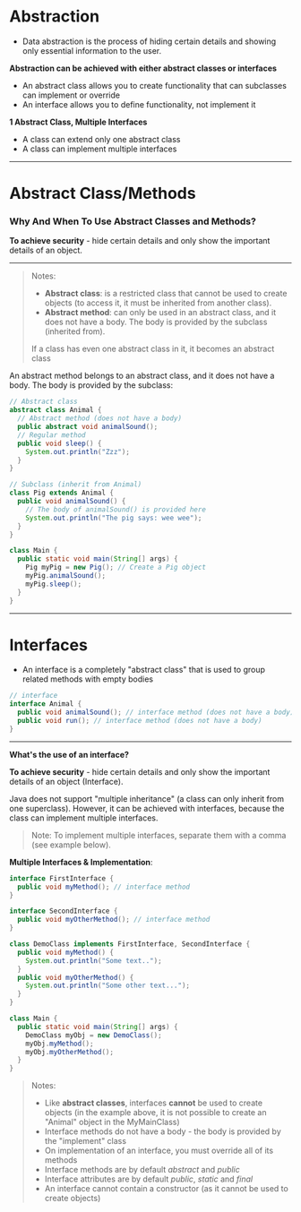 # Abstraction

-  Data abstraction is the process of hiding certain details and showing only essential information to the user.

**Abstraction can be achieved with either abstract classes or interfaces**

-  An abstract class allows you to create functionality that can subclasses can implement or override
-  An interface allows you to define functionality, not implement it

**1 Abstract Class, Multiple Interfaces**
-  A class can extend only one abstract class
-  A class can implement multiple interfaces


--------------------

# Abstract Class/Methods

### Why And When To Use Abstract Classes and Methods?

**To achieve security** - hide certain details and only show the important details of an object.

---------------------

>  Notes:
>  -  **Abstract class**: is a restricted class that cannot be used to create objects (to access it, it must be inherited from another class).
>  -  **Abstract method**: can only be used in an abstract class, and it does not have a body. The body is provided by the subclass (inherited from).
>  
>  If a class has even one abstract class in it, it becomes an abstract class

An abstract method belongs to an abstract class, and it does not have a body. The body is provided by the subclass:

```java
// Abstract class
abstract class Animal {
  // Abstract method (does not have a body)
  public abstract void animalSound();
  // Regular method
  public void sleep() {
    System.out.println("Zzz");
  }
}

// Subclass (inherit from Animal)
class Pig extends Animal {
  public void animalSound() {
    // The body of animalSound() is provided here
    System.out.println("The pig says: wee wee");
  }
}

class Main {
  public static void main(String[] args) {
    Pig myPig = new Pig(); // Create a Pig object
    myPig.animalSound();
    myPig.sleep();
  }
}
```

---------------------------------------------

# Interfaces

-  An interface is a completely "abstract class" that is used to group related methods with empty bodies

```java
// interface
interface Animal {
  public void animalSound(); // interface method (does not have a body)
  public void run(); // interface method (does not have a body)
}
```

--------------

**What's the use of an interface?**

**To achieve security** - hide certain details and only show the important details of an object (Interface).

Java does not support "multiple inheritance" (a class can only inherit from one superclass). However, it can be achieved with interfaces, because the class can implement multiple interfaces. 

>  Note: To implement multiple interfaces, separate them with a comma (see example below).


**Multiple Interfaces & Implementation**:

```java
interface FirstInterface {
  public void myMethod(); // interface method
}

interface SecondInterface {
  public void myOtherMethod(); // interface method
}

class DemoClass implements FirstInterface, SecondInterface {
  public void myMethod() {
    System.out.println("Some text..");
  }
  public void myOtherMethod() {
    System.out.println("Some other text...");
  }
}

class Main {
  public static void main(String[] args) {
    DemoClass myObj = new DemoClass();
    myObj.myMethod();
    myObj.myOtherMethod();
  }
}
```

>  Notes:
>  
>   -  Like **abstract classes**, interfaces **cannot** be used to create objects (in the example above, it is not possible to create an "Animal" object in the MyMainClass)
>   -  Interface methods do not have a body - the body is provided by the "implement" class
>   -  On implementation of an interface, you must override all of its methods
>   -  Interface methods are by default *abstract* and *public*
>   -  Interface attributes are by default *public*, *static* and *final*
>   -  An interface cannot contain a constructor (as it cannot be used to create objects)
